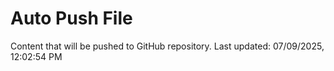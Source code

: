 # Auto Push File

Content that will be pushed to GitHub repository.
Last updated: 07/09/2025, 12:02:54 PM